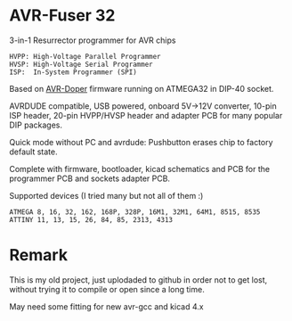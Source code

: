 # AVR-Fuser 32

3-in-1 Resurrector programmer for AVR chips

    HVPP: High-Voltage Parallel Programmer
    HVSP: High-Voltage Serial Programmer
    ISP:  In-System Programmer (SPI)

Based on [AVR-Doper](https://www.obdev.at/products/vusb/avrdoper.html)
firmware running on ATMEGA32 in DIP-40 socket.

AVRDUDE compatible, USB powered, onboard 5V->12V converter,
10-pin ISP header, 20-pin HVPP/HVSP header and 
adapter PCB for many popular DIP packages.

Quick mode without PC and avrdude: Pushbutton
erases chip to factory default state.

Complete with firmware, bootloader, kicad schematics and PCB 
for the programmer PCB and sockets adapter PCB.

Supported devices (I tried many but not all of them :)

    ATMEGA 8, 16, 32, 162, 168P, 328P, 16M1, 32M1, 64M1, 8515, 8535
    ATTINY 11, 13, 15, 26, 84, 85, 2313, 4313

# Remark

This is my old project, just uplodaded to github in order
not to get lost, without trying it to compile or open 
since a long time.

May need some fitting for new avr-gcc and kicad 4.x
